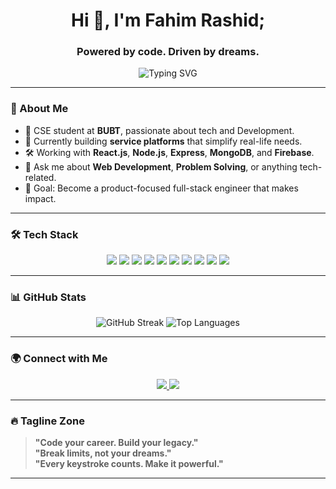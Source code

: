 <h1 align="center">Hi 👋, I'm Fahim Rashid;</h1>
 <h3 align="center">Powered by code. Driven by dreams.</h3>
 
 <p align="center">
   <img src="https://readme-typing-svg.demolab.com?font=Fira+Code&size=24&pause=1000&color=00C3FF&center=true&vCenter=true&width=435&lines=Tech+Enthusiast+%7C+Full-Stack+Developer;React+%7C+Node.js+%7C+MongoDB+Lover;I+build+solutions+with+code+and+passion!" alt="Typing SVG" />
 </p>
 
 ---
 
 ### 🧠 About Me
 - 💼 CSE student at **BUBT**, passionate about tech and Development.
 - 🚀 Currently building **service platforms** that simplify real-life needs.
 - 🛠️ Working with **React.js**, **Node.js**, **Express**, **MongoDB**, and **Firebase**.
 - 💬 Ask me about **Web Development**, **Problem Solving**, or anything tech-related.
 - 🎯 Goal: Become a product-focused full-stack engineer that makes impact.
 
 ---
 
 ### 🛠️ Tech Stack
 
 <p align="center">
   <img src="https://img.shields.io/badge/-HTML5-E34F26?logo=html5&logoColor=white&style=for-the-badge" />
   <img src="https://img.shields.io/badge/-CSS3-1572B6?logo=css3&logoColor=white&style=for-the-badge" />
   <img src="https://img.shields.io/badge/-JavaScript-F7DF1E?logo=javascript&logoColor=black&style=for-the-badge" />
   <img src="https://img.shields.io/badge/-React-61DAFB?logo=react&logoColor=black&style=for-the-badge" />
   <img src="https://img.shields.io/badge/-TailwindCSS-06B6D4?logo=tailwindcss&logoColor=white&style=for-the-badge" />
   <img src="https://img.shields.io/badge/-Node.js-339933?logo=node.js&logoColor=white&style=for-the-badge" />
   <img src="https://img.shields.io/badge/-Express.js-000000?logo=express&logoColor=white&style=for-the-badge" />
   <img src="https://img.shields.io/badge/-MongoDB-47A248?logo=mongodb&logoColor=white&style=for-the-badge" />
   <img src="https://img.shields.io/badge/-Firebase-FFCA28?logo=firebase&logoColor=black&style=for-the-badge" />
   <img src="https://img.shields.io/badge/-Git-F05032?logo=git&logoColor=white&style=for-the-badge" />
 </p>
 
 ---
 
 ### 📊 GitHub Stats
 
 <p align="center">
   <img src="https://github-readme-streak-stats.herokuapp.com/?user=fahimrashid3&theme=tokyonight" alt="GitHub Streak" />
   <img src="https://github-readme-stats.vercel.app/api/top-langs/?username=fahimrashid3&layout=compact&theme=tokyonight" alt="Top Languages" />
 </p>
 
 ---
 
 ### 🌍 Connect with Me
 
 <p align="center">
   <a href="https://www.linkedin.com/in/fahim-rashid-29a211282/" target="_blank">
     <img src="https://img.shields.io/badge/-LinkedIn-0A66C2?logo=linkedin&logoColor=white&style=for-the-badge" />
   </a>
   <a href="https://www.facebook.com/fahimrashid.fb" target="_blank">
     <img src="https://img.shields.io/badge/-Facebook-1877F2?logo=facebook&logoColor=white&style=for-the-badge" />
   </a>
 
 </p>
 
 ---
 
 ### 🔥 Tagline Zone
 > **"Code your career. Build your legacy."**  
 > **"Break limits, not your dreams."**  
 > **"Every keystroke counts. Make it powerful."**
 
 ---
